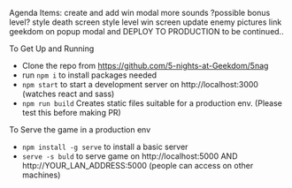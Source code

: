 Agenda Items:
	create and add win modal
	more sounds
	?possible bonus level?
	style death screen
	style level win screen
	update enemy pictures
	link geekdom on popup modal
	and DEPLOY TO PRODUCTION
	to be continued..



To Get Up and Running
  - Clone the repo from https://github.com/5-nights-at-Geekdom/5nag
  - run `npm i` to install packages needed
  - `npm start` to start a development server on http://localhost:3000 (watches react and sass)
  - `npm run build` Creates static files suitable for a production env. (Please test this before making PR)

To Serve the game in a production env
  - `npm install -g serve` to install a basic server
  - `serve -s buld` to serve game on http://localhost:5000 AND http://YOUR_LAN_ADDRESS:5000 (people can access on other machines)
